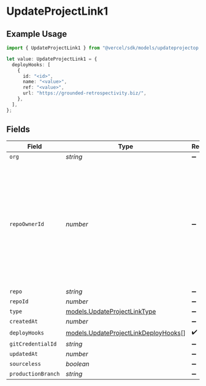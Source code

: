 # UpdateProjectLink1

## Example Usage

```typescript
import { UpdateProjectLink1 } from "@vercel/sdk/models/updateprojectop.js";

let value: UpdateProjectLink1 = {
  deployHooks: [
    {
      id: "<id>",
      name: "<value>",
      ref: "<value>",
      url: "https://grounded-retrospectivity.biz/",
    },
  ],
};
```

## Fields

| Field                                                                                                                                                        | Type                                                                                                                                                         | Required                                                                                                                                                     | Description                                                                                                                                                  |
| ------------------------------------------------------------------------------------------------------------------------------------------------------------ | ------------------------------------------------------------------------------------------------------------------------------------------------------------ | ------------------------------------------------------------------------------------------------------------------------------------------------------------ | ------------------------------------------------------------------------------------------------------------------------------------------------------------ |
| `org`                                                                                                                                                        | *string*                                                                                                                                                     | :heavy_minus_sign:                                                                                                                                           | N/A                                                                                                                                                          |
| `repoOwnerId`                                                                                                                                                | *number*                                                                                                                                                     | :heavy_minus_sign:                                                                                                                                           | A new field, should be included in all new project links, is being added just in time when a deployment is created. This is needed for Protected Git scopes. |
| `repo`                                                                                                                                                       | *string*                                                                                                                                                     | :heavy_minus_sign:                                                                                                                                           | N/A                                                                                                                                                          |
| `repoId`                                                                                                                                                     | *number*                                                                                                                                                     | :heavy_minus_sign:                                                                                                                                           | N/A                                                                                                                                                          |
| `type`                                                                                                                                                       | [models.UpdateProjectLinkType](../models/updateprojectlinktype.md)                                                                                           | :heavy_minus_sign:                                                                                                                                           | N/A                                                                                                                                                          |
| `createdAt`                                                                                                                                                  | *number*                                                                                                                                                     | :heavy_minus_sign:                                                                                                                                           | N/A                                                                                                                                                          |
| `deployHooks`                                                                                                                                                | [models.UpdateProjectLinkDeployHooks](../models/updateprojectlinkdeployhooks.md)[]                                                                           | :heavy_check_mark:                                                                                                                                           | N/A                                                                                                                                                          |
| `gitCredentialId`                                                                                                                                            | *string*                                                                                                                                                     | :heavy_minus_sign:                                                                                                                                           | N/A                                                                                                                                                          |
| `updatedAt`                                                                                                                                                  | *number*                                                                                                                                                     | :heavy_minus_sign:                                                                                                                                           | N/A                                                                                                                                                          |
| `sourceless`                                                                                                                                                 | *boolean*                                                                                                                                                    | :heavy_minus_sign:                                                                                                                                           | N/A                                                                                                                                                          |
| `productionBranch`                                                                                                                                           | *string*                                                                                                                                                     | :heavy_minus_sign:                                                                                                                                           | N/A                                                                                                                                                          |